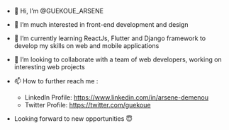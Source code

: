 - 👋 Hi, I’m @GUEKOUE_ARSENE
- 👀 I’m much interested in front-end development and design
- 🌱 I’m currently learning ReactJs, Flutter and Django framework to develop my skills on web and mobile applications
- 💞️ I’m looking to collaborate with a team of web developers, working on interesting web projects
- 📫 How to further reach me :
  - LinkedIn Profile: https://www.linkedin.com/in/arsene-demenou
  - Twitter Profile: https://twitter.com/guekoue

- Looking forward to new opportunities 😇

<!---
GUEKOUE/GUEKOUE is a ✨ special ✨ repository because its `README.md` (this file) appears on your GitHub profile.
You can click the Preview link to take a look at your changes.
--->
